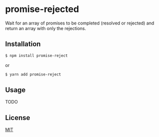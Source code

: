 # promise-rejected

Wait for an array of promises to be completed (resolved or rejected) and return an array with only the rejections.

## Installation
```bash
$ npm install promise-reject
```

or

```bash
$ yarn add promise-reject
```

## Usage

TODO

## License
[MIT](https://tldrlegal.com/license/mit-license)
